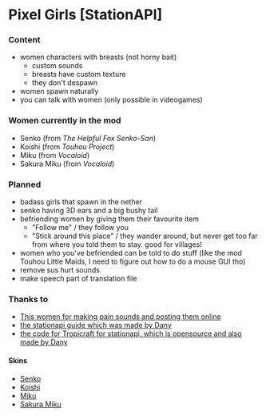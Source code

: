 # Pixel Girls [StationAPI]

### Content

- women characters with breasts (not horny bait)
  - custom sounds
  - breasts have custom texture
  - they don't despawn
- women spawn naturally
- you can talk with women (only possible in videogames)

### Women currently in the mod

- Senko (from _The Helpful Fox Senko-San_)
- Koishi (from _Touhou Project_)
- Miku (from _Vocaloid_)
- Sakura Miku (from _Vocaloid_)

### Planned
- badass girls that spawn in the nether
- senko having 3D ears and a big bushy tail
- befriending women by giving them their favourite item
  - "Follow me" / they follow you
  - "Stick around this place" / they wander around, but never get too far from where you told them to stay. good for villages!
- women who you've befriended can be told to do stuff (like the mod Touhou Little Maids, I need to figure out how to do a mouse GUI tho)
- remove sus hurt sounds
- make speech part of translation file

### Thanks to
- [This women for making pain sounds and posting them online](https://freesound.org/people/MadamVicious/sounds/218190/)
- [the stationapi guide which was made by Dany](https://stationapi.wiki/)
- [the code for Tropicraft for stationapi, which is opensource and also made by Dany](https://github.com/DanyGames2014/Tropicraft/tree/master/src/main/java/net/danygames2014/tropicraft/mixin/scalearmor)
#### Skins
- [Senko](https://www.minecraftskins.com/skin/20162484/senko/)
- [Koishi](https://www.planetminecraft.com/skin/koishi-komeiji-brambly-rose-garden/)
- [Miku](https://namemc.com/skin/717b6544a421153e)
- [Sakura Miku](https://namemc.com/skin/01a81d090e883142)